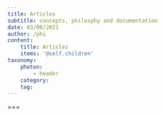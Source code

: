 ```yaml
---
title: Articles
subtitle: concepts, philosphy and documentation
date: 03/08/2021
author: /phi
content:
    title: Articles
    items: '@self.children'
taxonomy:
    photon:
        - header
    category: 
    tag: 
---
```




===


